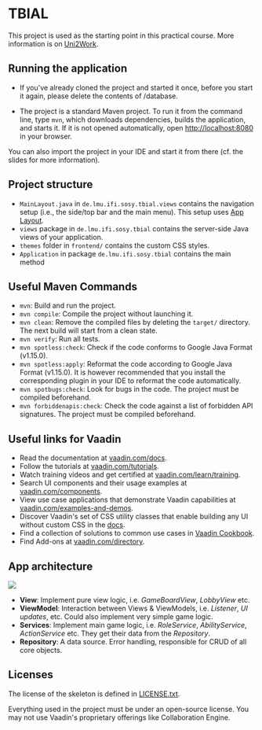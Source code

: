 <!--
SPDX-FileCopyrightText: 2022 Dirk Beyer <https://www.sosy-lab.org>

All rights reserved.
-->

# TBIAL

This project is used as the starting point in this practical course.
More information is on [Uni2Work](https://uni2work.ifi.lmu.de/course/S22/IfI/SWEP).

## Running the application
- If you've already cloned the project and started it once, before you start it again, please
delete the contents of /database.  
 
- The project is a standard Maven project.
To run it from the command line, type `mvn`,
which downloads dependencies, builds the application, and starts it.
If it is not opened automatically,
open [http://localhost:8080](http://localhost:8080) in your browser.

You can also import the project in your IDE
and start it from there (cf. the slides for more information).

## Project structure

- `MainLayout.java` in `de.lmu.ifi.sosy.tbial.views` contains the navigation setup (i.e., the
  side/top bar and the main menu). This setup uses
  [App Layout](https://vaadin.com/components/vaadin-app-layout).
- `views` package in `de.lmu.ifi.sosy.tbial` contains the server-side Java views of your
  application.
- `themes` folder in `frontend/` contains the custom CSS styles.
- `Application` in package `de.lmu.ifi.sosy.tbial` contains the main method

## Useful Maven Commands

- `mvn`: Build and run the project.
- `mvn compile`: Compile the project without launching it.
- `mvn clean`: Remove the compiled files by deleting the `target/` directory.
  The next build will start from a clean state.
- `mvn verify`: Run all tests.
- `mvn spotless:check`: Check if the code conforms to Google Java Format (v1.15.0).
- `mvn spotless:apply`: Reformat the code according to Google Java Format (v1.15.0). It is however
  recommended that you install the corresponding plugin in your IDE to reformat the code
  automatically.
- `mvn spotbugs:check`: Look for bugs in the code. The project must be compiled beforehand.
- `mvn forbiddenapis:check`: Check the code against a list of forbidden API signatures.
  The project must be compiled beforehand.

## Useful links for Vaadin

- Read the documentation at [vaadin.com/docs](https://vaadin.com/docs).
- Follow the tutorials at [vaadin.com/tutorials](https://vaadin.com/tutorials).
- Watch training videos and get certified
  at [vaadin.com/learn/training](https://vaadin.com/learn/training).
- Search UI components and their usage examples
  at [vaadin.com/components](https://vaadin.com/components).
- View use case applications that demonstrate Vaadin capabilities
  at [vaadin.com/examples-and-demos](https://vaadin.com/examples-and-demos).
- Discover Vaadin's set of CSS utility classes that enable building any UI without custom CSS in
  the [docs](https://vaadin.com/docs/latest/ds/foundation/utility-classes).
- Find a collection of solutions to common use cases
  in [Vaadin Cookbook](https://cookbook.vaadin.com/).
- Find Add-ons at [vaadin.com/directory](https://vaadin.com/directory).

## App architecture
[![](https://mermaid.ink/img/pako:eNpNUk1vwjAM_StWpE1MKvwADpPYygFpkybYduolTU3xliaVk4IQ4r_PzUpLT4773vPzx0UZX6Faqpp1e4DPvHAg38MDfHSMcCQ8gfU1mcX_j9XsW1JPMJ8_w0uK34Vvn0bamApgfGcr0DZ4oKa12KCLEFIItW5wEIaRu3ERWZtI3kGJ8YTokh483slmQAtcwBuFiA45g6_NKNC1lY4YBq_3_pLh1QjcIR_JYLgzNjkaKmy9xQGXjcRVSZbi-ZaHVXI7PAGjtKNdBTVGiAckBjGkR_aefdPnYYutDxQ9n29ek8HX2aA0zXNCAgXQSQ-C79iIxTWzZzhIRUuuzoAxtN4FKmXCe8-jiOGuAr-XXVjZiuzVlz9o4m1Qr6l4PptqTfV3-ihj6ntijEzYv3oPAzVP1PUsl1SpQ29cZapBbjRVclaXHlYo6bnBQi0lrDT_FqpwV8H972td9TXVci-ngpnSXfS7szNqGbnDGygnLSfaDKjrHw4_37Y)](https://mermaid.live/edit#pako:eNpNUk1vwjAM_StWpE1MKvwADpPYygFpkybYduolTU3xliaVk4IQ4r_PzUpLT4773vPzx0UZX6Faqpp1e4DPvHAg38MDfHSMcCQ8gfU1mcX_j9XsW1JPMJ8_w0uK34Vvn0bamApgfGcr0DZ4oKa12KCLEFIItW5wEIaRu3ERWZtI3kGJ8YTokh483slmQAtcwBuFiA45g6_NKNC1lY4YBq_3_pLh1QjcIR_JYLgzNjkaKmy9xQGXjcRVSZbi-ZaHVXI7PAGjtKNdBTVGiAckBjGkR_aefdPnYYutDxQ9n29ek8HX2aA0zXNCAgXQSQ-C79iIxTWzZzhIRUuuzoAxtN4FKmXCe8-jiOGuAr-XXVjZiuzVlz9o4m1Qr6l4PptqTfV3-ihj6ntijEzYv3oPAzVP1PUsl1SpQ29cZapBbjRVclaXHlYo6bnBQi0lrDT_FqpwV8H972td9TXVci-ngpnSXfS7szNqGbnDGygnLSfaDKjrHw4_37Y)
- **View**: Implement pure view logic, i.e. _GameBoardView_, _LobbyView_ etc.
- **ViewModel**: Interaction between Views & ViewModels, i.e. _Listener_, _UI updates_, etc.
Could also implement very simple game logic.
- **Services**: Implement main game logic, i.e. _RoleService_,
_AbilityService_, _ActionService_ etc. They get their data
from the _Repository_.
- **Repository**: A data source. Error handling, responsible
for CRUD of all core objects.

## Licenses

The license of the skeleton is defined in [LICENSE.txt](LICENSE.txt).

Everything used in the project must be under an open-source license.
You may not use Vaadin's proprietary offerings like Collaboration Engine.

